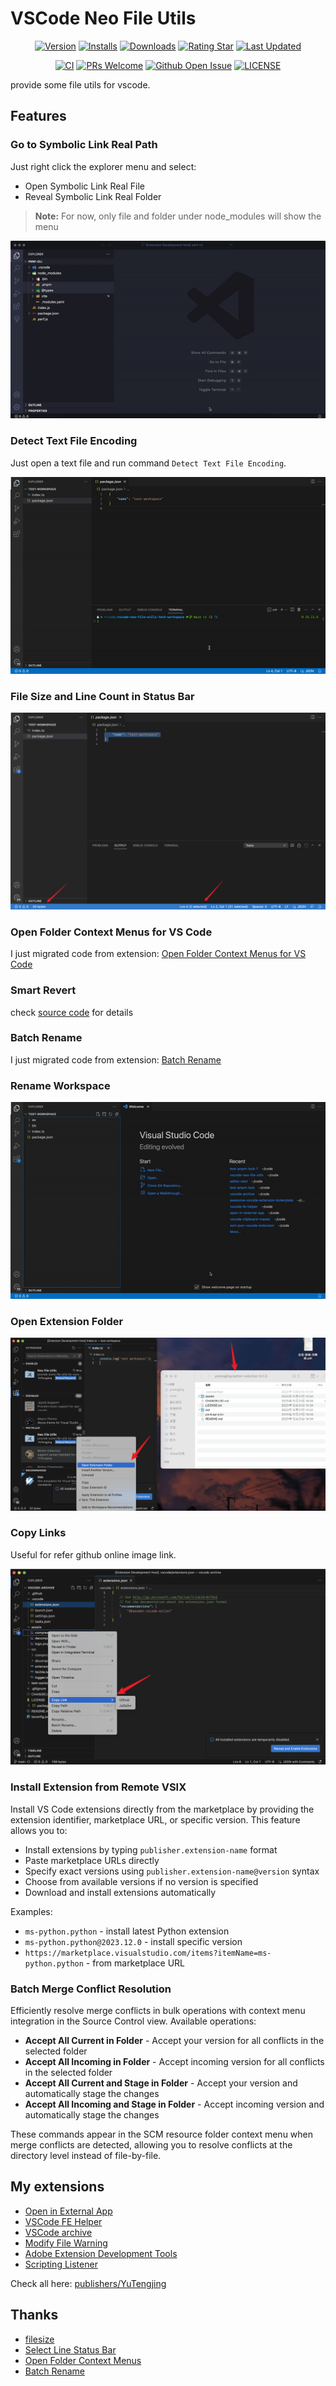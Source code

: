 # VSCode Neo File Utils

<div align="center">

[![Version](https://img.shields.io/visual-studio-marketplace/v/YuTengjing.vscode-neo-file-utils)](https://marketplace.visualstudio.com/items/YuTengjing.vscode-neo-file-utils/changelog) [![Installs](https://img.shields.io/visual-studio-marketplace/i/YuTengjing.vscode-neo-file-utils)](https://marketplace.visualstudio.com/items?itemName=YuTengjing.vscode-neo-file-utils) [![Downloads](https://img.shields.io/visual-studio-marketplace/d/YuTengjing.vscode-neo-file-utils)](https://marketplace.visualstudio.com/items?itemName=YuTengjing.vscode-neo-file-utils) [![Rating Star](https://img.shields.io/visual-studio-marketplace/stars/YuTengjing.vscode-neo-file-utils)](https://marketplace.visualstudio.com/items?itemName=YuTengjing.vscode-neo-file-utils&ssr=false#review-details) [![Last Updated](https://img.shields.io/visual-studio-marketplace/last-updated/YuTengjing.vscode-neo-file-utils)](https://github.com/tjx666/vscode-neo-file-utils)

[![CI](https://github.com/tjx666/vscode-neo-file-utils/actions/workflows/ci.yml/badge.svg)](https://github.com/tjx666/vscode-neo-file-utils/actions/workflows/test.yml) [![PRs Welcome](https://img.shields.io/badge/PRs-welcome-brightgreen.svg?style=flat)](http://makeapullrequest.com) [![Github Open Issue](https://img.shields.io/github/issues/tjx666/vscode-neo-file-utils)](https://github.com/tjx666/vscode-neo-file-utils/issues) [![LICENSE](https://img.shields.io/badge/license-Anti%20996-blue.svg?style=flat-square)](https://github.com/996icu/996.ICU/blob/master/LICENSE)

</div>

provide some file utils for vscode.

## Features

### Go to Symbolic Link Real Path

Just right click the explorer menu and select:

- Open Symbolic Link Real File
- Reveal Symbolic Link Real Folder

> **Note:**
> For now, only file and folder under node_modules will show the menu

![Go to Symbolic Link Real Path](https://github.com/tjx666/vscode-neo-file-utils/blob/main/assets/screenshots/go-to-symbolic-link-real-path.gif?raw=true)

### Detect Text File Encoding

Just open a text file and run command `Detect Text File Encoding`.

![Detect Text File Encoding](https://github.com/tjx666/vscode-neo-file-utils/blob/main/assets/screenshots/detect-text-file-enconding.gif?raw=true)

### File Size and Line Count in Status Bar

![File Size and Line Count in Status Bar](https://github.com/tjx666/vscode-neo-file-utils/blob/main/assets/screenshots/statusbar.png?raw=true)

### Open Folder Context Menus for VS Code

I just migrated code from extension: [Open Folder Context Menus for VS Code](https://github.com/chrisdias/vscode-opennewinstance)

### Smart Revert

check [source code](https://github.com/tjx666/vscode-neo-file-utils/blob/main/src/features/smartRevert.ts#L24) for details

### Batch Rename

I just migrated code from extension: [Batch Rename](https://github.com/JannisX11/batch-rename)

### Rename Workspace

![Rename Workspace](https://github.com/tjx666/vscode-neo-file-utils/blob/main/assets/screenshots/rename-workspace.gif?raw=true)

### Open Extension Folder

![Open Extension Folder](https://github.com/tjx666/vscode-neo-file-utils/blob/main/assets/screenshots/open-extension-folder.png?raw=true)

### Copy Links

Useful for refer github online image link.

![Copy Links](https://github.com/tjx666/vscode-neo-file-utils/blob/main/assets/screenshots/copy-links.png?raw=true)

### Install Extension from Remote VSIX

Install VS Code extensions directly from the marketplace by providing the extension identifier, marketplace URL, or specific version. This feature allows you to:

- Install extensions by typing `publisher.extension-name` format
- Paste marketplace URLs directly
- Specify exact versions using `publisher.extension-name@version` syntax
- Choose from available versions if no version is specified
- Download and install extensions automatically

Examples:

- `ms-python.python` - install latest Python extension
- `ms-python.python@2023.12.0` - install specific version
- `https://marketplace.visualstudio.com/items?itemName=ms-python.python` - from marketplace URL

### Batch Merge Conflict Resolution

Efficiently resolve merge conflicts in bulk operations with context menu integration in the Source Control view. Available operations:

- **Accept All Current in Folder** - Accept your version for all conflicts in the selected folder
- **Accept All Incoming in Folder** - Accept incoming version for all conflicts in the selected folder
- **Accept All Current and Stage in Folder** - Accept your version and automatically stage the changes
- **Accept All Incoming and Stage in Folder** - Accept incoming version and automatically stage the changes

These commands appear in the SCM resource folder context menu when merge conflicts are detected, allowing you to resolve conflicts at the directory level instead of file-by-file.

## My extensions

- [Open in External App](https://github.com/tjx666/open-in-external-app)
- [VSCode FE Helper](https://github.com/tjx666/vscode-fe-helper)
- [VSCode archive](https://github.com/tjx666/vscode-archive)
- [Modify File Warning](https://github.com/tjx666/modify-file-warning)
- [Adobe Extension Development Tools](https://github.com/tjx666/vscode-adobe-extension-devtools)
- [Scripting Listener](https://github.com/tjx666/scripting-listener)

Check all here: [publishers/YuTengjing](https://marketplace.visualstudio.com/publishers/YuTengjing)

## Thanks

- [filesize](https://github.com/mkxml/vscode-filesize)
- [Select Line Status Bar](https://github.com/tomoki1207/selectline-statusbar)
- [Open Folder Context Menus](https://github.com/chrisdias/vscode-opennewinstance)
- [Batch Rename](https://github.com/JannisX11/batch-rename)
